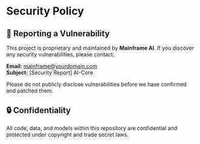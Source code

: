 # Security Policy

## 🧠 Reporting a Vulnerability
This project is proprietary and maintained by **Mainframe AI**.
If you discover any security vulnerabilities, please contact:

**Email:** mainframe@yourdomain.com  
**Subject:** [Security Report] AI-Core

Please do not publicly disclose vulnerabilities before we have confirmed and patched them.

## 🔒 Confidentiality
All code, data, and models within this repository are confidential and protected
under copyright and trade secret laws.
